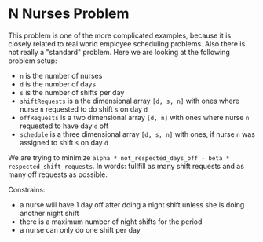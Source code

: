 # N Nurses Problem

This problem is one of the more complicated examples, because it is closely related to real world employee scheduling problems. Also there is not really a "standard" problem. Here we are looking at the following problem setup:

- `n` is the number of nurses
- `d` is the number of days
- `s` is the number of shifts per day
- `shiftRequests` is a the dimensional array `[d, s, n]` with ones where nurse `n` requested to do shift `s` on day `d`
- `offRequests` is a two dimensional array `[d, n]` with ones where nurse `n` requested to have day `d` off
- `schedule` is a three dimensional array `[d, s, n]` with ones, if nurse `n` was assigned to shift `s` on day `d`

We are trying to minimize `alpha * not_respected_days_off - beta * respected_shift_requests`. In words: fullfill as many shift requests and as many off requests as possible.

Constrains:

- a nurse will have 1 day off after doing a night shift unless she is doing another night shift
- there is a maximum number of night shifts for the period
- a nurse can only do one shift per day
